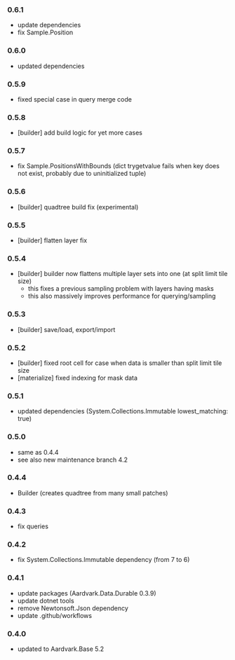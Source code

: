 ### 0.6.1
- update dependencies
- fix Sample.Position

### 0.6.0
- updated dependencies

### 0.5.9
- fixed special case in query merge code

### 0.5.8
- [builder] add build logic for yet more cases

### 0.5.7
- fix Sample.PositionsWithBounds (dict trygetvalue fails when key does not exist, probably due to uninitialized tuple)

### 0.5.6
- [builder] quadtree build fix (experimental)

### 0.5.5
- [builder] flatten layer fix

### 0.5.4
- [builder] builder now flattens multiple layer sets into one (at split limit tile size)
  - this fixes a previous sampling problem with layers having masks
  - this also massively improves performance for querying/sampling

### 0.5.3
- [builder] save/load, export/import

### 0.5.2
- [builder] fixed root cell for case when data is smaller than split limit tile size
- [materialize] fixed indexing for mask data

### 0.5.1
- updated dependencies (System.Collections.Immutable lowest_matching: true)

### 0.5.0
- same as 0.4.4
- see also new maintenance branch 4.2

### 0.4.4
- Builder (creates quadtree from many small patches)

### 0.4.3
- fix queries

### 0.4.2
- fix System.Collections.Immutable dependency (from 7 to 6)

### 0.4.1
- update packages (Aardvark.Data.Durable 0.3.9)
- update dotnet tools
- remove Newtonsoft.Json dependency
- update .github/workflows

### 0.4.0
- updated to Aardvark.Base 5.2